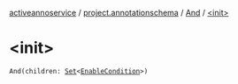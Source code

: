 [activeannoservice](../../index.md) / [project.annotationschema](../index.md) / [And](index.md) / [&lt;init&gt;](./-init-.md)

# &lt;init&gt;

`And(children: `[`Set`](https://kotlinlang.org/api/latest/jvm/stdlib/kotlin.collections/-set/index.html)`<`[`EnableCondition`](../-enable-condition/index.md)`>)`